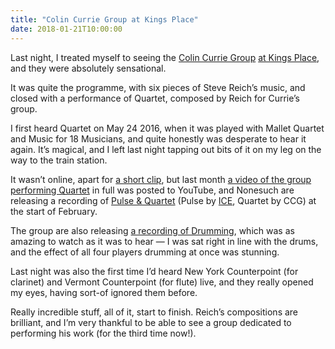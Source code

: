 ```yaml
---
title: "Colin Currie Group at Kings Place"
date: 2018-01-21T10:00:00
---
```


Last night, I treated myself to seeing the [Colin Currie Group][] [at Kings Place][programme], and they were absolutely sensational.

It was quite the programme, with six pieces of Steve Reich’s music, and closed with a performance of Quartet, composed by Reich for Currie’s group.

I first heard Quartet on May 24 2016, when it was played with Mallet Quartet and Music for 18 Musicians, and quite honestly was desperate to hear it again. It’s magical, and I left last night tapping out bits of it on my leg on the way to the train station.

It wasn’t online, apart for [a short clip][soundcloud-quartet], but last month [a video of the group performing Quartet][youtube-quartet] in full was posted to YouTube, and Nonesuch are releasing a recording of [Pulse & Quartet][pulse-quartet] (Pulse by [ICE][], Quartet by CCG) at the start of February.

The group are also releasing [a recording of Drumming][drumming], which was as amazing to watch as it was to hear — I was sat right in line with the drums, and the effect of all four players drumming at once was stunning.

Last night was also the first time I’d heard New York Counterpoint (for clarinet) and Vermont Counterpoint (for flute) live, and they really opened my eyes, having sort-of ignored them before.

Really incredible stuff, all of it, start to finish. Reich’s compositions are brilliant, and I’m very thankful to be able to see a group dedicated to performing his work (for the third time now!).

[Colin Currie Group]: http://www.colincurriegroup.com
[programme]: https://www.kingsplace.co.uk/whats-on/contemporary/time-phase/
[soundcloud-quartet]: https://soundcloud.com/colin-currie-perc/colin-currie-group-steve-reich-quartet-excerpt
[youtube-quartet]: https://www.youtube.com/watch?v=-8y8N4Z8tkQ
[pulse-quartet]: http://www.nonesuch.com/journal/steve-reich-pulse-quartet-february-2-nonesuch-records-2017-12-14
[ICE]: https://www.iceorg.org
[drumming]: http://www.colincurriegroup.com/2018/01/pre-order-the-groups-first-recording/
